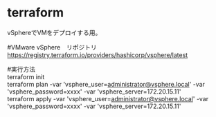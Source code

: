 # terraform

vSphereでVMをデプロイする用。  

#VMware vSphere　リポジトリ  
https://registry.terraform.io/providers/hashicorp/vsphere/latest

#実行方法  
terraform init  
terraform plan -var 'vsphere_user=administrator@vsphere.local' -var 'vsphere_password=xxxx' -var 'vsphere_server=172.20.15.11'  
terraform apply -var 'vsphere_user=administrator@vsphere.local' -var 'vsphere_password=xxxx' -var 'vsphere_server=172.20.15.11'  

